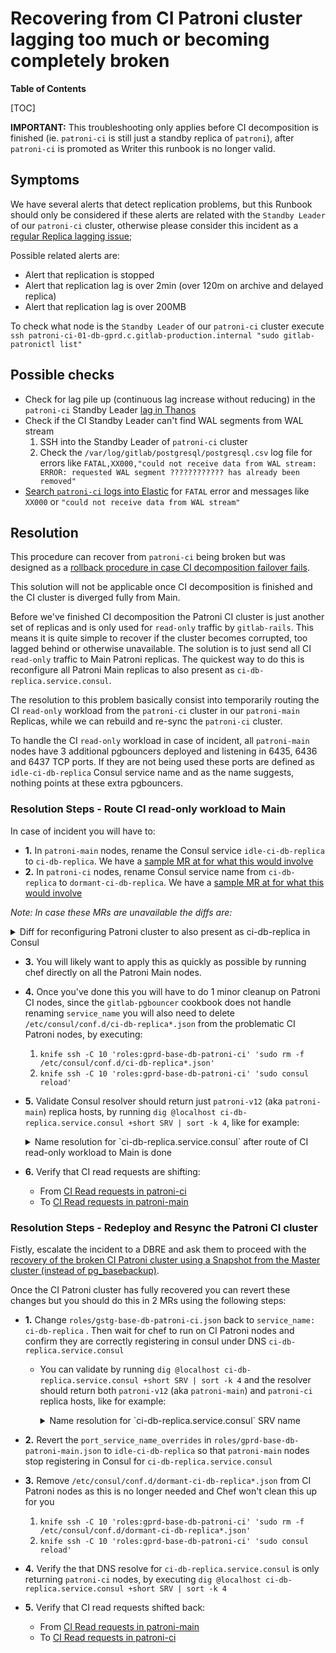 # Recovering from CI Patroni cluster lagging too much or becoming completely broken

**Table of Contents**

[TOC]

**IMPORTANT:** This troubleshooting only applies before CI decomposition is finished (ie. `patroni-ci` is still just a standby replica of `patroni`), after `patroni-ci` is promoted as Writer this runbook is no longer valid.

## Symptoms

We have several alerts that detect replication problems, but this Runbook should only be considered if these alerts are related with the `Standby Leader` of our `patroni-ci` cluster, otherwise please consider this incident as a [regular Replica lagging issue](https://gitlab.com/gitlab-com/runbooks/-/blob/202ea907ce949198cec1b0f901f11a8bfb3acadd/docs/patroni/postgres.md#replication-is-lagging-or-has-stopped);

Possible related alerts are:

- Alert that replication is stopped
- Alert that replication lag is over 2min (over 120m on archive and delayed
replica)
- Alert that replication lag is over 200MB

To check what node is the `Standby Leader` of our `patroni-ci` cluster execute `ssh patroni-ci-01-db-gprd.c.gitlab-production.internal "sudo gitlab-patronictl list"`

## Possible checks

- Check for lag pile up (continuous lag increase without reducing) in the `patroni-ci` Standby Leader [lag in Thanos](https://thanos.gitlab.net/graph?g0.expr=pg_replication_lag%7Benv%3D%22gprd%22%2C%20type%3D%22patroni-ci%22%7D&g0.tab=0&g0.stacked=0&g0.range_input=2d&g0.max_source_resolution=0s&g0.deduplicate=1&g0.partial_response=0&g0.store_matches=%5B%5D)
- Check if the CI Standby Leader can't find WAL segments from WAL stream
   1. SSH into the Standby Leader of `patroni-ci` cluster
   2. Check the `/var/log/gitlab/postgresql/postgresql.csv` log file for errors like `FATAL,XX000,"could not receive data from WAL stream: ERROR: requested WAL segment ???????????? has already been removed"`
- [Search `patroni-ci` logs into Elastic](https://log.gprd.gitlab.net/goto/54b89750-da38-11ec-aade-19e9974a7229) for `FATAL` error and messages like `XX000` or `"could not receive data from WAL stream"`

## Resolution

This procedure can recover from `patroni-ci` being broken but was designed as a
[rollback procedure in case CI decomposition failover fails](https://gitlab.com/gitlab-org/gitlab/-/issues/361759).

This solution will not be applicable once CI decomposition is finished
and the CI cluster is diverged fully from Main.

Before we've finished CI decomposition the Patroni CI cluster is just another
set of replicas and is only used for `read-only` traffic by `gitlab-rails`.
This means it is quite simple to recover if the cluster becomes corrupted, too
lagged behind or otherwise unavailable. The solution is to just send all CI
`read-only` traffic to Main Patroni replicas. The quickest way to do this is
reconfigure all Patroni Main replicas to also present as
`ci-db-replica.service.consul`.

The resolution to this problem basically consist into temporarily routing the CI `read-only` workload from the `patroni-ci`
cluster in our `patroni-main` Replicas, while we can rebuild and re-sync the `patroni-ci` cluster.

To handle the CI `read-only` workload in case of incident, all `patroni-main` nodes have 3 additional pgbouncers deployed and listening in 6435, 6436 and 6437 TCP ports.
If they are not being used these ports are defined as `idle-ci-db-replica` Consul service name and as the name suggests, nothing points at these extra pgbouncers.

### Resolution Steps - Route CI read-only workload to Main

In case of incident you will have to:

- **1.** In `patroni-main` nodes, rename the Consul service `idle-ci-db-replica` to `ci-db-replica`. We have a [sample MR at for what this would involve](https://gitlab.com/gitlab-com/gl-infra/chef-repo/-/merge_requests/1952/diffs)
- **2.** In `patroni-ci` nodes, rename Consul service name from `ci-db-replica` to `dormant-ci-db-replica`. We have a [sample MR at for what this would involve](https://gitlab.com/gitlab-com/gl-infra/chef-repo/-/merge_requests/1875/diffs)

_Note: In case these MRs are unavailable the diffs are:_

<details><summary>Diff for reconfiguring Patroni cluster to also present as ci-db-replica in Consul</summary>

```diff
diff --git a/roles/gprd-base-db-patroni-v12.json b/roles/gprd-base-db-patroni-v12.json
--- a/roles/gprd-base-db-patroni-v12.json
+++ b/roles/gprd-base-db-patroni-v12.json
@@ -5,9 +5,9 @@
    "gitlab-pgbouncer": {
      "consul": {
        "port_service_name_overrides": {
-          "6435": "idle-ci-db-replica",
-          "6436": "idle-ci-db-replica",
-          "6437": "idle-ci-db-replica"
+          "6435": "ci-db-replica",
+          "6436": "ci-db-replica",
+          "6437": "ci-db-replica"
        }
      },
      "listen_ports": [

diff --git a/roles/gprd-base-db-patroni-ci.json b/roles/gprd-base-db-patroni-ci.json
--- a/roles/gprd-base-db-patroni-ci.json
+++ b/roles/gprd-base-db-patroni-ci.json
@@ -5,7 +5,7 @@
  "default_attributes": {
    "gitlab-pgbouncer": {
      "consul": {
-        "service_name": "ci-db-replica"
+        "service_name": "dormant-ci-db-replica"
      },
      "databases": {
        "gitlabhq_production": {
```

</details>

- **3.** You will likely want to apply this as quickly as possible by running chef
directly on all the Patroni Main nodes.

- **4.** Once you've done this you will have to
do 1 minor cleanup on Patroni CI nodes, since the `gitlab-pgbouncer` cookbook
does not handle renaming `service_name` you will also need to delete
`/etc/consul/conf.d/ci-db-replica*.json` from the problematic CI Patroni nodes, by executing:
   1. `knife ssh -C 10 'roles:gprd-base-db-patroni-ci' 'sudo rm -f /etc/consul/conf.d/ci-db-replica*.json'`
   1. `knife ssh -C 10 'roles:gprd-base-db-patroni-ci' 'sudo consul reload'`

- **5.** Validate Consul resolver should return just `patroni-v12` (aka `patroni-main`) replica hosts, by running `dig @localhost ci-db-replica.service.consul +short SRV | sort -k 4`, like for example:

   <details><summary>Name resolution for `ci-db-replica.service.consul` after route of CI read-only workload to Main is done</summary>

   ```dig
   $ dig @localhost ci-db-replica.service.consul +short SRV | sort -k 4
   1 1 6435 patroni-v12-01-db-gprd.node.east-us-2.consul.
   1 1 6436 patroni-v12-01-db-gprd.node.east-us-2.consul.
   1 1 6437 patroni-v12-01-db-gprd.node.east-us-2.consul.
   1 1 6435 patroni-v12-02-db-gprd.node.east-us-2.consul.
   1 1 6436 patroni-v12-02-db-gprd.node.east-us-2.consul.
   1 1 6437 patroni-v12-02-db-gprd.node.east-us-2.consul.
   1 1 6435 patroni-v12-03-db-gprd.node.east-us-2.consul.
   1 1 6436 patroni-v12-03-db-gprd.node.east-us-2.consul.
   1 1 6437 patroni-v12-03-db-gprd.node.east-us-2.consul.
   1 1 6435 patroni-v12-04-db-gprd.node.east-us-2.consul.
   1 1 6436 patroni-v12-04-db-gprd.node.east-us-2.consul.
   1 1 6437 patroni-v12-04-db-gprd.node.east-us-2.consul.
   1 1 6435 patroni-v12-06-db-gprd.node.east-us-2.consul.
   1 1 6436 patroni-v12-06-db-gprd.node.east-us-2.consul.
   1 1 6437 patroni-v12-06-db-gprd.node.east-us-2.consul.
   1 1 6435 patroni-v12-07-db-gprd.node.east-us-2.consul.
   1 1 6436 patroni-v12-07-db-gprd.node.east-us-2.consul.
   1 1 6437 patroni-v12-07-db-gprd.node.east-us-2.consul.
   1 1 6435 patroni-v12-08-db-gprd.node.east-us-2.consul.
   1 1 6436 patroni-v12-08-db-gprd.node.east-us-2.consul.
   1 1 6437 patroni-v12-08-db-gprd.node.east-us-2.consul.
   1 1 6435 patroni-v12-09-db-gprd.node.east-us-2.consul.
   1 1 6436 patroni-v12-09-db-gprd.node.east-us-2.consul.
   1 1 6437 patroni-v12-09-db-gprd.node.east-us-2.consul.
   ```

   </details>

- **6.** Verify that CI read requests are shifting:

  - From [CI Read requests in patroni-ci](https://thanos.gitlab.net/graph?g0.expr=(sum(rate(pg_stat_user_tables_idx_tup_fetch%7Benv%3D%22gprd%22%2C%20relname%3D~%22(ci_.*%7Cexternal_pull_requests%7Ctaggings%7Ctags)%22%2Cinstance%3D~%22patroni-ci-.*%22%7D%5B1m%5D))%20by%20(relname%2C%20instance)%20%3E%201)%20and%20on(instance)%20pg_replication_is_replica%3D%3D1&g0.tab=0&g0.stacked=0&g0.range_input=6h&g0.max_source_resolution=0s&g0.deduplicate=1&g0.partial_response=0&g0.store_matches=%5B%5D)
  - To [CI Read requests in patroni-main](https://thanos.gitlab.net/graph?g0.expr=(sum(rate(pg_stat_user_tables_idx_tup_fetch%7Benv%3D%22gprd%22%2C%20relname%3D~%22(ci_.*%7Cexternal_pull_requests%7Ctaggings%7Ctags)%22%2Cinstance%3D~%22patroni-v12-.*%22%7D%5B1m%5D))%20by%20(relname%2C%20instance)%20%3E%201)%20and%20on(instance)%20pg_replication_is_replica%3D%3D1&g0.tab=0&g0.stacked=0&g0.range_input=6h&g0.max_source_resolution=0s&g0.deduplicate=1&g0.partial_response=0&g0.store_matches=%5B%5D)

### Resolution Steps - Redeploy and Resync the Patroni CI cluster

Fistly, escalate the incident to a DBRE and ask them to proceed with the [recovery of the broken CI Patroni cluster using a Snapshot from the Master cluster (instead of pg_basebackup)](rebuild_ci_cluster_from_prod.md).

Once the CI Patroni cluster has fully recovered you can revert these
changes but you should do this in 2 MRs using the following steps:

- **1.** Change `roles/gstg-base-db-patroni-ci.json`
   back to `service_name: ci-db-replica` . Then wait for chef to run on
   CI Patroni nodes and confirm they are correctly registering in consul
   under DNS `ci-db-replica.service.consul`

  - You can validate by running `dig @localhost ci-db-replica.service.consul +short SRV | sort -k 4` and the resolver should return both `patroni-v12` (aka `patroni-main`) and `patroni-ci` replica hosts, like for example:
      <details><summary>Name resolution for `ci-db-replica.service.consul` SRV name </summary>

      ```dig
      $ dig @localhost ci-db-replica.service.consul +short SRV | sort -k 4
      1 1 6432 patroni-ci-02-db-gprd.node.east-us-2.consul.
      1 1 6433 patroni-ci-02-db-gprd.node.east-us-2.consul.
      1 1 6434 patroni-ci-02-db-gprd.node.east-us-2.consul.
      1 1 6432 patroni-ci-04-db-gprd.node.east-us-2.consul.
      1 1 6433 patroni-ci-04-db-gprd.node.east-us-2.consul.
      1 1 6434 patroni-ci-04-db-gprd.node.east-us-2.consul.
      1 1 6432 patroni-ci-05-db-gprd.node.east-us-2.consul.
      1 1 6433 patroni-ci-05-db-gprd.node.east-us-2.consul.
      1 1 6434 patroni-ci-05-db-gprd.node.east-us-2.consul.
      1 1 6432 patroni-ci-06-db-gprd.node.east-us-2.consul.
      1 1 6433 patroni-ci-06-db-gprd.node.east-us-2.consul.
      1 1 6434 patroni-ci-06-db-gprd.node.east-us-2.consul.
      1 1 6432 patroni-ci-07-db-gprd.node.east-us-2.consul.
      1 1 6433 patroni-ci-07-db-gprd.node.east-us-2.consul.
      1 1 6434 patroni-ci-07-db-gprd.node.east-us-2.consul.
      1 1 6432 patroni-ci-08-db-gprd.node.east-us-2.consul.
      1 1 6433 patroni-ci-08-db-gprd.node.east-us-2.consul.
      1 1 6434 patroni-ci-08-db-gprd.node.east-us-2.consul.
      1 1 6432 patroni-ci-09-db-gprd.node.east-us-2.consul.
      1 1 6433 patroni-ci-09-db-gprd.node.east-us-2.consul.
      1 1 6434 patroni-ci-09-db-gprd.node.east-us-2.consul.
      1 1 6432 patroni-ci-10-db-gprd.node.east-us-2.consul.
      1 1 6433 patroni-ci-10-db-gprd.node.east-us-2.consul.
      1 1 6434 patroni-ci-10-db-gprd.node.east-us-2.consul.
      1 1 6435 patroni-v12-01-db-gprd.node.east-us-2.consul.
      1 1 6436 patroni-v12-01-db-gprd.node.east-us-2.consul.
      1 1 6437 patroni-v12-01-db-gprd.node.east-us-2.consul.
      1 1 6435 patroni-v12-02-db-gprd.node.east-us-2.consul.
      1 1 6436 patroni-v12-02-db-gprd.node.east-us-2.consul.
      1 1 6437 patroni-v12-02-db-gprd.node.east-us-2.consul.
      1 1 6435 patroni-v12-03-db-gprd.node.east-us-2.consul.
      1 1 6436 patroni-v12-03-db-gprd.node.east-us-2.consul.
      1 1 6437 patroni-v12-03-db-gprd.node.east-us-2.consul.
      1 1 6435 patroni-v12-04-db-gprd.node.east-us-2.consul.
      1 1 6436 patroni-v12-04-db-gprd.node.east-us-2.consul.
      1 1 6437 patroni-v12-04-db-gprd.node.east-us-2.consul.
      1 1 6435 patroni-v12-06-db-gprd.node.east-us-2.consul.
      1 1 6436 patroni-v12-06-db-gprd.node.east-us-2.consul.
      1 1 6437 patroni-v12-06-db-gprd.node.east-us-2.consul.
      1 1 6435 patroni-v12-07-db-gprd.node.east-us-2.consul.
      1 1 6436 patroni-v12-07-db-gprd.node.east-us-2.consul.
      1 1 6437 patroni-v12-07-db-gprd.node.east-us-2.consul.
      1 1 6435 patroni-v12-08-db-gprd.node.east-us-2.consul.
      1 1 6436 patroni-v12-08-db-gprd.node.east-us-2.consul.
      1 1 6437 patroni-v12-08-db-gprd.node.east-us-2.consul.
      1 1 6435 patroni-v12-09-db-gprd.node.east-us-2.consul.
      1 1 6436 patroni-v12-09-db-gprd.node.east-us-2.consul.
      1 1 6437 patroni-v12-09-db-gprd.node.east-us-2.consul.
      ```

      </details>

- **2.** Revert the `port_service_name_overrides` in `roles/gprd-base-db-patroni-main.json` to `idle-ci-db-replica` so that `patroni-main` nodes stop registering in Consul for `ci-db-replica.service.consul`

- **3.** Remove `/etc/consul/conf.d/dormant-ci-db-replica*.json` from CI Patroni nodes as this is no longer needed and Chef won't clean this up for you
   1. `knife ssh -C 10 'roles:gprd-base-db-patroni-ci' 'sudo rm -f /etc/consul/conf.d/dormant-ci-db-replica*.json'`
   1. `knife ssh -C 10 'roles:gprd-base-db-patroni-ci' 'sudo consul reload'`

- **4.** Verify the that DNS resolve for `ci-db-replica.service.consul` is only returning `patroni-ci` nodes,
   by executing `dig @localhost ci-db-replica.service.consul +short SRV | sort -k 4`

- **5.**  Verify that CI read requests shifted back:
  - From [CI Read requests in patroni-main](https://thanos.gitlab.net/graph?g0.expr=(sum(rate(pg_stat_user_tables_idx_tup_fetch%7Benv%3D%22gprd%22%2C%20relname%3D~%22(ci_.*%7Cexternal_pull_requests%7Ctaggings%7Ctags)%22%2Cinstance%3D~%22patroni-v12-.*%22%7D%5B1m%5D))%20by%20(relname%2C%20instance)%20%3E%201)%20and%20on(instance)%20pg_replication_is_replica%3D%3D1&g0.tab=0&g0.stacked=0&g0.range_input=6h&g0.max_source_resolution=0s&g0.deduplicate=1&g0.partial_response=0&g0.store_matches=%5B%5D)
  - To [CI Read requests in patroni-ci](https://thanos.gitlab.net/graph?g0.expr=(sum(rate(pg_stat_user_tables_idx_tup_fetch%7Benv%3D%22gprd%22%2C%20relname%3D~%22(ci_.*%7Cexternal_pull_requests%7Ctaggings%7Ctags)%22%2Cinstance%3D~%22patroni-ci-.*%22%7D%5B1m%5D))%20by%20(relname%2C%20instance)%20%3E%201)%20and%20on(instance)%20pg_replication_is_replica%3D%3D1&g0.tab=0&g0.stacked=0&g0.range_input=6h&g0.max_source_resolution=0s&g0.deduplicate=1&g0.partial_response=0&g0.store_matches=%5B%5D)
